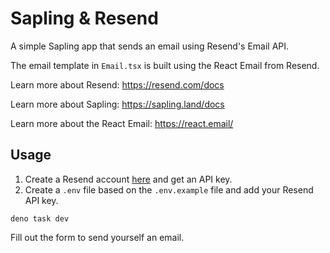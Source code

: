 # Sapling & Resend

A simple Sapling app that sends an email using Resend's Email API.

The email template in `Email.tsx` is built using the React Email from Resend.

Learn more about Resend: https://resend.com/docs

Learn more about Sapling: https://sapling.land/docs

Learn more about the React Email: https://react.email/

## Usage

1. Create a Resend account [here](https://resend.com) and get an API key.
2. Create a `.env` file based on the `.env.example` file and add your Resend API key.

```
deno task dev
```

Fill out the form to send yourself an email.
